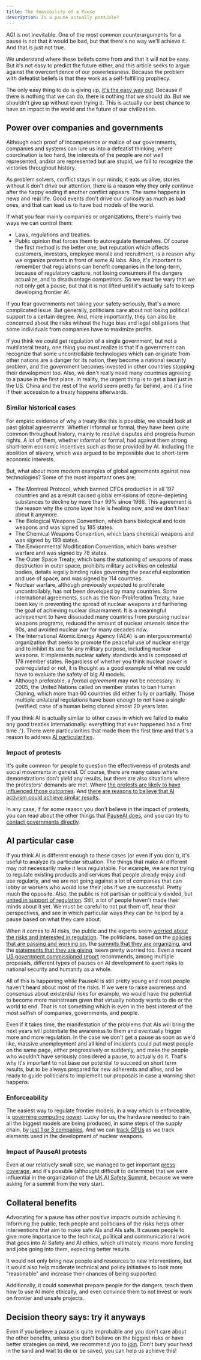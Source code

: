```yaml
---
title: The feasibility of a Pause
description: Is a pause actually possible?
---
```

<!-- I almost didn't put sources at all, ideally that should change -->

AGI is not inevitable. 
One of the most common counterarguments for a pause is not that it would be bad, but that there's no way we'll achieve it. 
And that is just not true. 

We understand where these beliefs come from and that it will not be easy. 
But it's not easy to predict the future either, and this article seeks to argue against the overconfidence of our powerlessness.
Because the problem with defeatist beliefs is that they work as a self-fulfilling prophecy.

The only easy thing to do is giving up, [it's the easy way out](/psychology-of-x-risk#difficult-to-act-on). 
Because if there is nothing that we can do, there is nothing that we should do. 
But we shouldn't give up without even trying it. 
This is actually our best chance to have an impact in the world and the future of our civilization. 

## Power over companies and governments

Although each proof of incompetence or malice of our governments, companies and systems can lure us into a defeatist thinking, where coordination is too hard, the interests of the people are not well represented, and/or are represented but are stupid, we fail to recognize the victories throughout history.

As problem solvers, conflict stays in our minds, it eats us alive, stories without it don't drive our attention, there is a reason why they only continue after the happy ending if another conflict appears. 
The same happens in news and real life. 
Good events don't drive our curiosity as much as bad ones, and that can lead us to have bad models of the world. 

If what you fear mainly companies or organizations, there's mainly two ways we can control them:
- Laws, regulations and treaties.
- Public opinion that forces them to autoregulate themselves.
Of course the first method is the better one, but reputation which affects customers, investors, employee morale and recruitment, is a reason why we organize protests in front of some AI labs.
Also, it's important to remember that regulations can benefit companies in the long-term, because of regulatory capture, not losing consumers if the dangers actualize, and to disadvantage competitors.
So we must be wary that we not only get a pause, but that it is not lifted until it's actually safe to keep developing frontier AI.

If you fear governments not taking your safety seriously, that's a more complicated issue. 
But generally, politicians care about not losing political support to a certain degree. 
And, more importantly, they can also be concerned about the risks without the huge bias and legal obligations that some individuals from companies have to maximize profits.
<!--Also, foreign states can pressure governments... follow up?-->

If you think we could get regulation of a single government, but not a multilateral treaty, one thing you must realize is that if a government can recognize that some uncontrollable technologies which can originate from other nations are a danger for its nation, they become a national security problem, and the government becomes invested in other countries stopping their development too.
Also, we don't really need many countries agreeing to a pause in the first place. 
In reality, the urgent thing is to get a ban just in the US. 
China and the rest of the world seem pretty far behind, and it's fine if their accession to a treaty happens afterwards.

### Similar historical cases

For empiric evidence of why a treaty like this is possible, we should look at past global agreements.
Whether informal or formal, they have been quite common throughout history, mainly to resolve disputes and progress human rights.
A lot of them, whether informal or formal, had against them strong short-term economic incentives such as those provided by AI.
Including the abolition of slavery, which was argued to be impossible due to short-term economic interests.

But, what about more modern examples of global agreements against new technologies? Some of the most important ones are:
- The Montreal Protocol, which banned CFCs production in all 197 countries and as a result caused global emissions of ozone-depleting substances to decline by more than 99% since 1986. This agreement is the reason why the ozone layer hole is healing now, and we don't hear about it anymore.
- The Biological Weapons Convention, which bans biological and toxin weapons and was signed by 185 states.
- The Chemical Weapons Convention, which bans chemical weapons and was signed by 193 states.
- The Environmental Modification Convention, which bans weather warfare and was signed by 78 states.
- The Outer Space Treaty, which bans the stationing of weapons of mass destruction in outer space, prohibits military activities on celestial bodies, details legally binding rules governing the peaceful exploration and use of space, and was signed by 114 countries.
- Nuclear warfare, although previously expected to proliferate uncontrollably, has not been developed by many countries. Some international agreements, such as the Non-Proliferation Treaty, have been key in preventing the spread of nuclear weapons and furthering the goal of achieving nuclear disarmament. It is a meaningful achievement to have dissuaded many countries from pursuing nuclear weapons programs, reduced the amount of nuclear arsenals since the 90s, and avoided nuclear war for many decades now.
- The International Atomic Energy Agency (IAEA) is an intergovernmental organization that seeks to promote the peaceful use of nuclear energy and to inhibit its use for any military purpose, including nuclear weapons. It implements nuclear safety standards and is composed of 178 member states. Regardless of whether you think nuclear power is overregulated or not, it is thought as a good example of what we could have to evaluate the safety of big AI models.
- Although preferable, a _formal agreement_ may not be necessary. In 2005, the United Nations called on member states to ban Human Cloning, which more than 60 countries did either fully or partially. Those multiple unilateral regulations have been enough to not have a single (verified) case of a human being cloned almost 20 years later.
<!-- Geneva Conventions? They're not really about tech-->

If you think AI is actually similar to other cases in which we failed to make any good treaties internationally: everything that ever happened had a first time ;').
There were particularities that made them the first time and that's a reason to address [AI particularities](#ai-particular-case).

### Impact of protests

It's quite common for people to question the effectiveness of protests and social movements in general.
Of course, there are many cases where demonstrations don't yield any results, but there are also situations where the protesters' demands are met.
Where [the protests are likely to have influenced those outcomes](https://www.socialchangelab.org/_files/ugd/503ba4_052959e2ee8d4924934b7efe3916981e.pdf).
And [there are reasons to believe that AI activism could achieve similar results](https://forum.effectivealtruism.org/posts/WfodoyjePTTuaTjLe/efficacy-of-ai-activism-have-we-ever-said-no).

In any case, if for some reason you don't believe in the impact of protests, you can read about the other things that [PauseAI does](/action), and you can try to [contact governments directly](/lobby-tips).

## AI particular case

If you think AI is different enough to these cases (or even if you don't), it's useful to analyze its particular situation.
The things that make AI different may not necessarily make it less regulatable.
For example, we are not trying to regulate existing products and services that people already enjoy and use regularly, and we are not going against a lot of companies that can lobby or workers who would lose their jobs if we are successful. Pretty much the opposite.
Also, the public is not partisan or politically divided, but [united in support of regulation](https://drive.google.com/file/d/1n0pXDBuIcb01tW4TQdP1Mb5aAiFDvWk0/view).
Still, a lot of people haven't made their minds about it yet. 
We must be careful to not put them off, hear their perspectives, and see in which particular ways they can be helped by a pause based on what they care about.

When it comes to AI risks, the public and the experts seem [worried about the risks and interested in regulation](/polls-and-surveys). 
The politicians, based on the [policies that are passing and working on](https://www.bloomberg.com/news/articles/2024-03-13/regulate-ai-how-us-eu-and-china-are-going-about-it), the [summits that they are organizing](/summit), and the [statements that they are giving](/quotes)<!--we have to finish that page-->, seem pretty worried too.
Even a recent [US government commissioned report](https://time.com/6898967/ai-extinction-national-security-risks-report/) recommends, among multiple proposals, different types of pauses on AI development to avert risks to national security and humanity as a whole.

All of this is happening while PauseAI is still pretty young and most people haven't heard about most of the risks. 
If we were to raise awareness and consensus about existential risks for example, we would have the potential to become more mainstream given that virtually nobody wants to die or the world to end. 
That is not something which is even in the best interest of the most selfish of companies, governments, and people.

Even if it takes time, the manifestation of the problems that AIs will bring the next years will potentiate the awareness to them and eventually trigger more and more regulation. 
In the case we don't get a pause as soon as we'd like, massive unemployment and all kind of incidents could put most people on the same page, either progressively or suddenly, and make the people who wouldn't have seriously considered a pause, to actually do it.
That's why it's important to not base our potential to succeed on short term results, but to be always prepared for new adherents and allies, and be ready to guide politicians to implement our proposals in case a warning shot happens.

### Enforceability

The easiest way to regulate frontier models, in a way which is enforceable, is [governing computing power](https://www.governance.ai/post/computing-power-and-the-governance-of-ai).
Lucky for us, the hardware needed to train all the biggest models are being produced, in some steps of the supply chain, by [just 1 or 3 companies](https://assets-global.website-files.com/614b70a71b9f71c9c240c7a7/65cb86a0341180453f268f38_SpwF1cBT0AS-m_n20TBXzCF6YprIVM4YRb9PMYWURseU1KtVkSAZJ735esGxNenwVO4Q4wlSUP-_MV3E-SEKp4SIgo1-oNe14CeDHtrb3PLXpJMym5qpWEDbXcf3maEi4yQYfQ-3NP7XgUmkO_4Zekw.jpeg).
And we can [track GPUs](https://arxiv.org/abs/2303.11341) as we track elements used in the development of nuclear weapons.

### Impact of PauseAI protests

Even at our relatively small size, we managed to get important [press coverage](/press#international-media-coverage), and it's possible (althought difficult to determine) that we were influential in the organization of the [UK AI Safety Summit](/summit), because we were asking for a summit from the very start.
<!--is this accurate? idk how much PAI asked for a summit--> 
<!-- Joep mentioned to me that we could talk about that we have lots of projects and people and stuff, and I guess that would make sense if we wanted to argue against a claim that movements/ PAI will not grow or have people involved in important actions, but don't really seem important now-->

## Collateral benefits

Advocating for a pause has other positive impacts outside achieving it. 
Informing the public, tech people and politicians of the risks helps other interventions that aim to make safe AIs and AIs safe.
It causes people to give more importance to the technical, political and communicational work that goes into AI Safety and AI ethics, which ultimately means more funding and jobs going into them, expecting better results.

It would not only bring new people and resources to new interventions, but it would also help moderate technical and policy initiatives to look more "reasonable" and increase their chances of being supported.

Additionally, it could somewhat prepare people for the dangers, teach them how to use AI more ethically, and even convince them to not invest or work on frontier and unsafe projects.

## Decision theory says: try it anyways

Even if you believe a pause is quite improbable and you don't care about the other benefits, unless you don't believe on the biggest risks or have better strategies on mind, we recommend you to [join](/join). Don't bury your head in the sand and wait to die or be saved, you can help us achieve this!